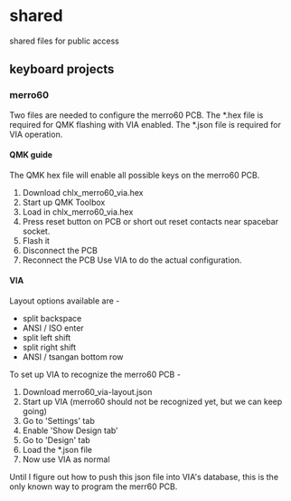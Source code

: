 # shared
shared files for public access

## keyboard projects
### merro60
Two files are needed to configure the merro60 PCB.
The \*.hex file is required for QMK flashing with VIA enabled.
The \*.json file is required for VIA operation.

#### QMK guide
The QMK hex file will enable all possible keys on the merro60 PCB.
1. Download chlx_merro60_via.hex
2. Start up QMK Toolbox
3. Load in chlx_merro60_via.hex
4. Press reset button on PCB or short out reset contacts near spacebar socket.
5. Flash it
6. Disconnect the PCB
7. Reconnect the PCB
Use VIA to do the actual configuration.

#### VIA
Layout options available are -
- split backspace
- ANSI / ISO enter
- split left shift
- split right shift
- ANSI / tsangan bottom row

To set up VIA to recognize the merro60 PCB -
1. Download merro60_via-layout.json
2. Start up VIA (merro60 should not be recognized yet, but we can keep going)
3. Go to 'Settings' tab
4. Enable 'Show Design tab'
5. Go to 'Design' tab
6. Load the \*.json file
7. Now use VIA as normal

Until I figure out how to push this json file into VIA's database, this is the only known way to program the merr60 PCB.

